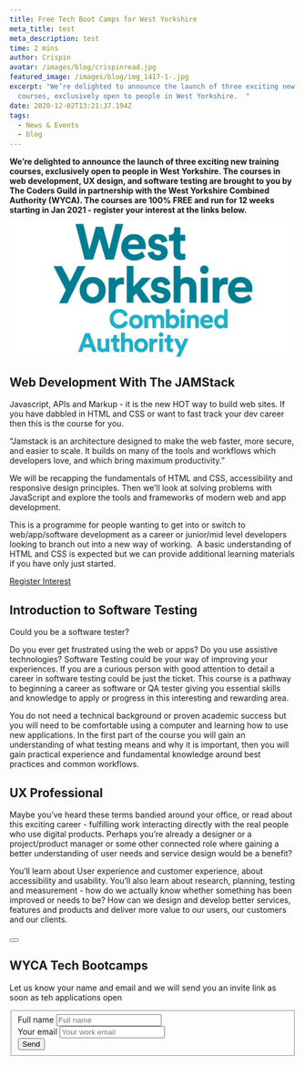 ```yaml
---
title: Free Tech Boot Camps for West Yorkshire
meta_title: test
meta_description: test
time: 2 mins
author: Crispin
avatar: /images/blog/crispinread.jpg
featured_image: /images/blog/img_1417-1-.jpg
excerpt: "We’re delighted to announce the launch of three exciting new training
  courses, exclusively open to people in West Yorkshire.  "
date: 2020-12-02T13:21:37.194Z
tags:
  - News & Events
  - blog
---
```

**We’re delighted to announce the launch of three exciting new training courses, exclusively open to people in West Yorkshire. The courses in web development, UX design, and software testing are brought to you by The Coders Guild in partnership with the West Yorkshire Combined Authority (WYCA). The courses are 100% FREE and run for 12 weeks starting in Jan 2021 - register your interest at the links below.**

![West Yorkshire Combined Authority Logo](/images/blog/logo-wyca.png "WYCA")



## Web Development With The JAMStack 

Javascript, APIs and Markup - it is the new HOT way to build web sites. If you have dabbled in HTML and CSS or want to fast track your dev career then this is the course for you.

“Jamstack is an architecture designed to make the web faster, more secure, and easier to scale. It builds on many of the tools and workflows which developers love, and which bring maximum productivity.”

We will be recapping the fundamentals of HTML and CSS, accessibility and responsive design principles. Then we’ll look at solving problems with JavaScript and explore the tools and frameworks of modern web and app development.

This is a programme for people wanting to get into or switch to web/app/software development as a career or junior/mid level developers looking to branch out into a new way of working.  A basic understanding of HTML and CSS is expected but we can provide additional learning materials if you have only just started.

<div class="flex justify-center mt-6 -mx-3">
          <a href="" class="sendinfo-btn text-md leading-sm text-blue-200 bg-white py-2 px-4 font-heading font-bold rounded md:mx-3 mx-1 whitespace-no-wrap modal-btn" data-modal="register-interest">Register Interest<i class="fas fa-angle-right text-md leading-sm text-blue-200 ml-2"></i></a>
        </div>

## Introduction to Software Testing

Could you be a software tester?

Do you ever get frustrated using the web or apps? Do you use assistive technologies? Software Testing could be your way of improving your experiences. If you are a curious person with good attention to detail a career in software testing could be just the ticket. This course is a pathway to beginning a career as software or QA tester giving you essential skills and knowledge to apply or progress in this interesting and rewarding area. 

You do not need a technical background or proven academic success but you will need to be comfortable using a computer and learning how to use new applications. In the first part of the course you will gain an understanding of what testing means and why it is important, then you will gain practical experience and fundamental knowledge around best practices and common workflows.

## UX Professional

Maybe you’ve heard these terms bandied around your office, or read about this exciting career - fulfilling work interacting directly with the real people who use digital products. Perhaps you’re already a designer or a project/product manager or some other connected role where gaining a better understanding of user needs and service design would be a benefit? 

You’ll learn about User experience and customer experience, about accessibility and usability. You’ll also learn about research, planning, testing and measurement - how do we actually know whether something has been improved or needs to be? How can we design and develop better services, features and products and deliver more value to our users, our customers and our clients.

<div id="register-interest" class="modal">
  <div class="modal-inner bg-white rounded shadow-secondary">
    <button class="modal-close" aria-label="close" data-modal="register-interest"></button>
    <div class="modal-content px-6 md:px-8">
      <div class="center-content">
        <h2 class="text-center mt-8">WYCA Tech Bootcamps</h2>
        <p class="text-center mb-8">Let us know your name and email and we will send you an invite link as soon as teh applications open</p>
      </div>
      <div class="">
        <form action="https://formspree.io/mknpvqqv" method="POST">
          <fieldset>
            <div class="mb-4">
              <label class="form-label sr-only" for="name">Full name</label> 
              <input id="name" class="form-input-field rounded block w-full py-2 px-3 border-1 placeholder-black" type="name" placeholder="Full name" name="_name" required="">
            </div>
            <div class="mb-4">
              <label class="form-label sr-only" for="email">Your email</label> 
              <input id="email" class="form-input-field rounded block w-full py-2 px-3 border-1 placeholder-black" type="email" placeholder="Your work email" name="_replyto" required="">
            </div>
            <div class="">
              <div class="mt-8">
                <button class="rounded font-heading font-bold w-full block py-2 px-6 border border-transparent text-white bg-blue-200 hover:bg-blue-100 focus:border-blue-100 active:bg-blue-100 transition duration-150 ease-in-out">Send</button>
              </div>
            </div>
          </fieldset>
        </form>
      </div>
    </div>
  </div>
</div>